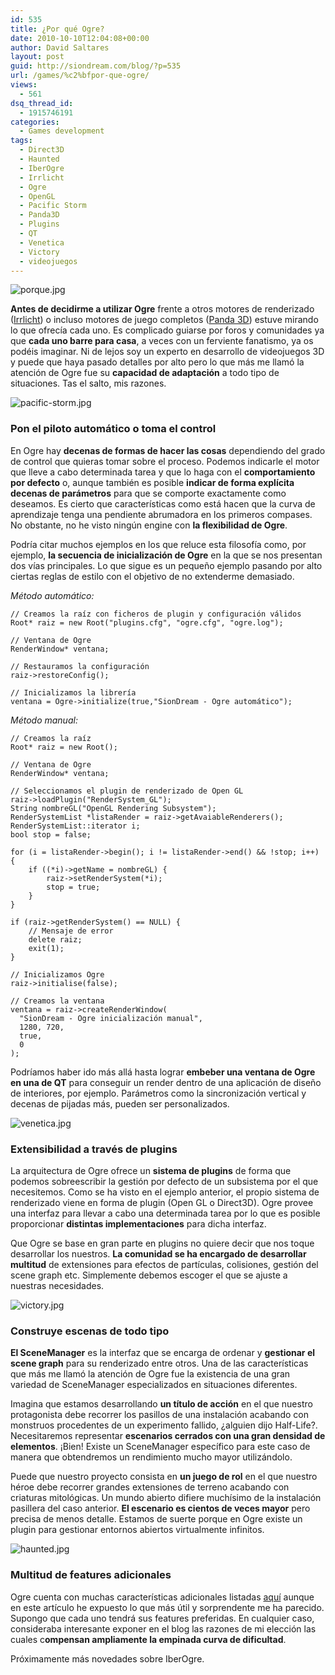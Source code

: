 ```yaml
---
id: 535
title: ¿Por qué Ogre?
date: 2010-10-10T12:04:08+00:00
author: David Saltares
layout: post
guid: http://siondream.com/blog/?p=535
url: /games/%c2%bfpor-que-ogre/
views:
  - 561
dsq_thread_id:
  - 1915746191
categories:
  - Games development
tags:
  - Direct3D
  - Haunted
  - IberOgre
  - Irrlicht
  - Ogre
  - OpenGL
  - Pacific Storm
  - Panda3D
  - Plugins
  - QT
  - Venetica
  - Victory
  - videojuegos
---
```


![porque.jpg](/img/wp/porque.jpg)

**Antes de decidirme a utilizar Ogre** frente a otros motores de renderizado ([Irrlicht](http://irrlicht.sourceforge.net/)) o incluso motores de juego completos ([Panda 3D](http://www.panda3d.org/)) estuve mirando lo que ofrecía cada uno. Es complicado guiarse por foros y comunidades ya que **cada uno barre para casa**, a veces con un ferviente fanatismo, ya os podéis imaginar. Ni de lejos soy un experto en desarrollo de videojuegos 3D y puede que haya pasado detalles por alto pero lo que más me llamó la atención de Ogre fue su **capacidad de adaptación** a todo tipo de situaciones. Tas el salto, mis razones.

![pacific-storm.jpg](/img/wp/pacific-storm.jpg)

### Pon el piloto automático o toma el control

En Ogre hay **decenas de formas de hacer las cosas** dependiendo del grado de control que quieras tomar sobre el proceso. Podemos indicarle el motor que lleve a cabo determinada tarea y que lo haga con el **comportamiento por defecto** o, aunque también es posible **indicar de forma explícita decenas de parámetros** para que se comporte exactamente como deseamos. Es cierto que características como está hacen que la curva de aprendizaje tenga una pendiente abrumadora en los primeros compases. No obstante, no he visto ningún engine con **la flexibilidad de Ogre**.

Podría citar muchos ejemplos en los que reluce esta filosofía como, por ejemplo, **la secuencia de inicialización de Ogre** en la que se nos presentan dos vías principales. Lo que sigue es un pequeño ejemplo pasando por alto ciertas reglas de estilo con el objetivo de no extenderme demasiado.

*Método automático:*

```
// Creamos la raíz con ficheros de plugin y configuración válidos
Root* raiz = new Root("plugins.cfg", "ogre.cfg", "ogre.log");

// Ventana de Ogre
RenderWindow* ventana;

// Restauramos la configuración
raiz->restoreConfig();

// Inicializamos la librería
ventana = Ogre->initialize(true,"SionDream - Ogre automático");
```


*Método manual:*

```
// Creamos la raíz
Root* raiz = new Root();

// Ventana de Ogre
RenderWindow* ventana;

// Seleccionamos el plugin de renderizado de Open GL
raiz->loadPlugin("RenderSystem_GL");
String nombreGL("OpenGL Rendering Subsystem");
RenderSystemList *listaRender = raiz->getAvaiableRenderers();
RenderSystemList::iterator i;
bool stop = false;

for (i = listaRender->begin(); i != listaRender->end() && !stop; i++) {
    if ((*i)->getName = nombreGL) {
        raiz->setRenderSystem(*i);
        stop = true;
    }
}

if (raiz->getRenderSystem() == NULL) {
    // Mensaje de error
    delete raiz;
    exit(1);
}

// Inicializamos Ogre
raiz->initialise(false);

// Creamos la ventana
ventana = raiz->createRenderWindow(
  "SionDream - Ogre inicialización manual",
  1280, 720,
  true,
  0
);
```


Podríamos haber ido más allá hasta lograr **embeber una ventana de Ogre en una de QT** para conseguir un render dentro de una aplicación de diseño de interiores, por ejemplo. Parámetros como la sincronización vertical y decenas de pijadas más, pueden ser personalizados.

![venetica.jpg](/img/wp/venetica.jpg)

### Extensibilidad a través de plugins

La arquitectura de Ogre ofrece un **sistema de plugins** de forma que podemos sobreescribir la gestión por defecto de un subsistema por el que necesitemos. Como se ha visto en el ejemplo anterior, el propio sistema de renderizado viene en forma de plugin (Open GL o Direct3D). Ogre provee una interfaz para llevar a cabo una determinada tarea por lo que es posible proporcionar **distintas implementaciones** para dicha interfaz.

Que Ogre se base en gran parte en plugins no quiere decir que nos toque desarrollar los nuestros. **La comunidad se ha encargado de desarrollar multitud** de extensiones para efectos de partículas, colisiones, gestión del scene graph etc. Simplemente debemos escoger el que se ajuste a nuestras necesidades.

![victory.jpg](/img/wp/victory.jpg)

### Construye escenas de todo tipo

**El SceneManager** es la interfaz que se encarga de ordenar y **gestionar el scene graph** para su renderizado entre otros. Una de las características que más me llamó la atención de Ogre fue la existencia de una gran variedad de SceneManager especializados en situaciones diferentes.

Imagina que estamos desarrollando **un título de acción** en el que nuestro protagonista debe recorrer los pasillos de una instalación acabando con monstruos procedentes de un experimento fallido, ¿alguien dijo Half-Life?. Necesitaremos representar **escenarios cerrados con una gran densidad de elementos**. ¡Bien! Existe un SceneManager específico para este caso de manera que obtendremos un rendimiento mucho mayor utilizándolo.

Puede que nuestro proyecto consista en **un juego de rol** en el que nuestro héroe debe recorrer grandes extensiones de terreno acabando con criaturas mitológicas. Un mundo abierto difiere muchísimo de la instalación pasillera del caso anterior. **El escenario es cientos de veces mayor** pero precisa de menos detalle. Estamos de suerte porque en Ogre existe un plugin para gestionar entornos abiertos virtualmente infinitos.

![haunted.jpg](/img/wp/haunted.jpg)

### Multitud de features adicionales

Ogre cuenta con muchas características adicionales listadas [aquí](http://osl.uca.es/iberogre/index.php/Conociendo_Ogre3D#Caracter.C3.ADsticas) aunque en este artículo he expuesto lo que más útil y sorprendente me ha parecido. Supongo que cada uno tendrá sus features preferidas. En cualquier caso, consideraba interesante exponer en el blog las razones de mi elección las cuales c**ompensan ampliamente la empinada curva de dificultad**.

Próximamente más novedades sobre IberOgre.